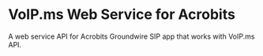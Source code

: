 # VoIP.ms Web Service for Acrobits
A web service API for Acrobits Groundwire SIP app that works with VoIP.ms API.
